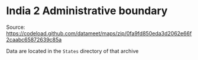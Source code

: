 # India 2 Administrative boundary

Source: https://codeload.github.com/datameet/maps/zip/0fa9fd850eda3d2062e66f2caabc65872639c85a

Data are located in the `States` directory of that archive



